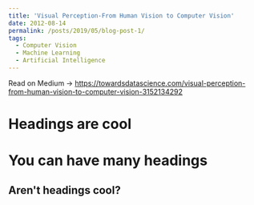 ```yaml
---
title: 'Visual Perception-From Human Vision to Computer Vision'
date: 2012-08-14
permalink: /posts/2019/05/blog-post-1/
tags:
  - Computer Vision
  - Machine Learning
  - Artificial Intelligence
---
```


Read on Medium -> https://towardsdatascience.com/visual-perception-from-human-vision-to-computer-vision-3152134292

Headings are cool
======

You can have many headings
======

Aren't headings cool?
------
